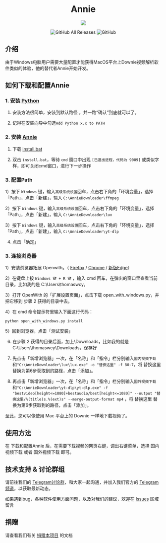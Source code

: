 <h1 align="center">Annie</h1>

<p align="center">
<img src="https://forthebadge.com/images/badges/built-with-love.svg">
<p>
<p align="center">
<img alt="GitHub All Releases" src="https://img.shields.io/github/downloads/thomaswcy/Annie/total?style=for-the-badge">
<img alt="GitHub" src="https://img.shields.io/github/license/thomaswcy/Annie?style=for-the-badge">
<p>

## 介绍

由于Windows电脑用户需要大量配置才能获得MacOS平台上Downie视频解析软件类似的体验，他的替代者Annie开始开发。

## 如何下载和配置Annie

### 1. 安装 [Python](https://www.python.org/downloads/windows/) 

1) 安装方法很简单，安装到默认路径 ，并一路“确认”到底就可以了。

2) 记得在安装向导中勾选`Add Python x.x to PATH`

### 2. 安装 [Annie](https://github.com/thomaswcy/Annie/)

1) 下载 [install.bat](https://ghproxy.com/https://github.com/thomaswcy/Annie/releases/download/0.1.0/install.bat)

2) 双击 `install.bat`，等待 `cmd` 窗口中出现 `[已退出进程，代码为 9009]` 或类似字样，即可关闭cmd窗口，进行下一步操作

### 3. 配置Path

1）按下 `Windows` 键，输入`高级系统设置`回车，点击右下角的「环境变量」，选择「Path」，点击「新建」，输入 `C:\AnnieDownloader\ffmpeg`

2）按下 `Windows` 键，输入`高级系统设置`回车，点击右下角的「环境变量」，选择「Path」，点击「新建」，输入 `C:\AnnieDownloader\lux`
 
3）按下 `Windows` 键，输入`高级系统设置`回车，点击右下角的「环境变量」，选择「Path」，点击「新建」，输入 `C:\AnnieDownloader\yt-dlp`

4) 点击「确定」

### 3. 连接浏览器

1）安装浏览器拓展 Openwith。（ [Firefox](https://addons.mozilla.org/zh-CN/firefox/addon/open-with/) / [Chrome](https://chrome.google.com/webstore/detail/open-with/cogjlncmljjnjpbgppagklanlcbchlno) / [新版Edge](https://chrome.google.com/webstore/detail/open-with/cogjlncmljjnjpbgppagklanlcbchlno)）

2）在键盘上按 `Windows 键 + R 键` ，输入 cmd 回车，在弹出的窗口里查看当前目录，比如我的是 C:\Users\thomaswcy。

3）打开 OpenWith 的「扩展设置页面」，点击下载 open_with_windows.py，并把它移到 步骤 2 获得的目录中去。

4）在 cmd 命令提示符里输入下面这行代码：

```
python open_with_windows.py install
```

5）回到浏览器，点击「测试安装」
 
6) 在步骤 2 获得的目录后面，加上\Downloads，比如我的就是 C:\Users\thomaswcy\Downloads，保存好

7) 先点击「新增浏览器」一次，在「名称」和「指令」栏分别输入`国内视频下载`和`"C:\AnnieDownloader\lux\lux.exe" -o "替换这里" -f 80-7`，将 替换这里 替换为第6步获取到的路径，点击「添加」。

8) 再点击「新增浏览器」一次，在「名称」和「指令」栏分别输入`国外视频下载`和`"C:\AnnieDownloader\yt-dlp\yt-dlp.exe" -f "bestvideo[height<=1080]+bestaudio/best[height<=1080]" --output "替换这里/%(title)s.%(ext)s" --merge-output-format mp4` ，将 替换这里 替换为第6步获取到的路径，点击「添加」。

至此，您可以像使用 Mac 平台上的 Downie 一样地下载视频了。

## 使用方法

在 下载和配置Annie 后，在需要下载视频的网页右键，调出右键菜单，选择 国内视频下载 或者 国外视频下载 即可。

## 技术支持 & 讨论群组
 
请前往我们的 [Telegram讨论群](https://t.me/RubikWrtChat/)，和大家一起沟通，并加入我们官方的 [Telegram频道](https://t.me/RubikWrt/)，以获取最新动态。

如果遇到bug，各种软件使用方面问题，以及对我们的建议，欢迎在 [Issues](https://github.com/thomaswcy/Annie/issues) 区域留言 
 
## 捐赠
请查看我们有关 [捐赠本项目](https://github.com/thomaswcy/Annie/blob/main/FUNDING.md) 的文档
